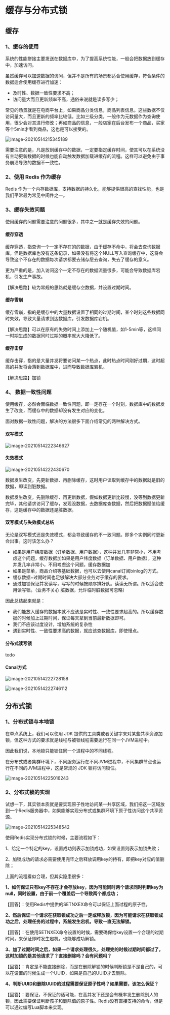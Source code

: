 # 缓存与分布式锁

## 缓存

### 1、缓存的使用

系统的性能拼接主要发送在数据库中，为了提高系统性能，一般会把数据放到缓存中，加速访问。

虽然缓存可以加速数据的访问，但并不是所有的场景都适合使用缓存，符合条件的数据适合使用缓存进行加速：

+ 及时性、数据一致性要求不高；
+ 访问量大而且更新频率不高，通俗来说就是读多写少；

常见的场景就是在电商平台上，如果商品分类信息，商品列表信息。这些数据不仅访问量大，而且更新的频率比较低。比如三级分类，一般作为元数据作为查询使用，很少会对其进行修改；再如商品的信息，一般店家在后台发布一个商品，买家等个5min才看到商品，这也是可以接受的。

![image-20210514215345189](https://tobing-markdown.oss-cn-shenzhen.aliyuncs.com/image-20210514215345189.png)

需要注意的是，凡是放到缓存中的数据，一定要指定缓存时间，使其可以在系统没有主动更新数据的时候也能自动触发数据加载进缓存的流程。这样可以避免由于事务崩溃导致的数据不一致性。

### 2、使用 Redis 作为缓存

Redis 作为一个内存数据库，支持数据的持久化，能够提供很高的查找性能，也是我们平常最为常见中间件之一。

### 3、缓存失效问题

使用缓存的问题需要注意的问题很多，其中之一就是缓存失效的问题。

#### 缓存穿透

缓存穿透，指查询一个一定不存在的的数据，由于缓存不命中，将会去查询数据库，但是数据库也没有这条记录，如果没有将这个NULL写入查询缓存中，这将会导致这个不存在的数据每次请求都要去储存层去查询，失去了缓存的意义。

更为严重的是，加入访问这个一定不存在的数据流量很多，可能会导致数据库宕机，引发生产事故。

【解决思路】较为常规的思路就是缓存空数据，并设置过期时间。

#### 缓存雪崩

缓存雪崩，指的是缓存中的大量数据设置了相同的过期时间，某个时刻这些数据同时失效，导致大量请求到达数据库，引发数据库宕机。

【解决思路】可以在原有的失效时间上添加上一个随机值，如1-5min等，这样同一时期生成的数据同时过期的概率就大大降低了。

#### 缓存击穿

缓存击穿，指的是大量并发将要访问某一个热点，此时热点时间刚好过期，这时超高的并发将会落到数据库中，进而导致数据库宕机。

【解决思路】加锁

### 4、 数据一致性问题

使用缓存，必然会面临数据一致性问题，即一定存在一个时刻，数据库中的数据发生了改变，而缓存中的数据却没有发生对应的变化。

面对数据一致性问题，解决的方法很多下面介绍常见的两种解决方式。

#### 双写模式

![image-20210514222346627](https://tobing-markdown.oss-cn-shenzhen.aliyuncs.com/image-20210514222346627.png)

#### 失效模式

![image-20210514222430670](https://tobing-markdown.oss-cn-shenzhen.aliyuncs.com/image-20210514222430670.png)



数据发生改变，先更新数据、再删除缓存，这时用户读取到缓存中的数据就是旧的数据，即读到脏数据。

数据发生改变，先删除缓存、再更新数据，假如数据更新比较慢，没等到数据更新完毕，其他请求访问了缓存，发现没数据，去数据库查数据，然后把数据赋值给缓存，这是缓存中的数据还是脏数据。

#### 双写模式与失效模式总结

无论是双写模式还是失效模式，都会导致缓存的不一致问题。即多个实例同时更新会出事。这时该怎么办？

+ 如果是用户纬度数据（订单数据、用户数据），这种并发几率非常小，不用考虑这个问题，缓存数据加如果是用户纬度数据（订单数据、用户数据），这种并发几率非常小，不用考虑这个问题，缓存数据加
+ 如果是菜单，商品介绍等基础数据，也可以去使用canal订阅binlog的方式。
+ 缓存数据+过期时间也足够解决大部分业务对于缓存的要求。
+ 通过加锁保证并发读写，写写的时候按顺序排好队。读读无所谓。所以适合使用读写锁。（业务不关心 脏数据，允许临时脏数据可忽略）

因此总结起来就是：

+ 我们能放入缓存的数据本就不应该是实时性、一致性要求超高的。所以缓存数据的时候加上过期时间，保证每天拿到当前最新数据即可。
+ 我们不应该过度设计，增加系统的复杂性
+ 遇到实时性、一致性要求高的数据，就应该查数据库，即使慢点。

#### 分布式读写锁 

todo

#### Canal方式

![image-20210514222728158](https://tobing-markdown.oss-cn-shenzhen.aliyuncs.com/image-20210514222728158.png)

![image-20210514222746112](https://tobing-markdown.oss-cn-shenzhen.aliyuncs.com/image-20210514222746112.png)



## 分布式锁

### 1、分布式锁与本地锁

在单点系统上，我们可以使用 JDK 提供的工具类或者关键字来对某些共享资源加锁，但这种方式的要求就是线程与被锁线程需要运行在同一个JVM进程中。

因此我们说，本地锁只能锁住同一个进程中的不同线程。

在分布式或者集群环境下，不同服务运行在不同JVM进程中，不同集群节点也运行在不同的JVM进程中，这是常规的 JDK 锁将访问锁住。

![image-20210514225016243](https://tobing-markdown.oss-cn-shenzhen.aliyuncs.com/image-20210514225016243.png)

### 2、分布式锁的实现

试想一下，其实锁本质就是要实现原子性地访问某一共享区域，我们把这一区域放到一个Redis服务器中，如果能够实现分布式或集群环境下原子性访问这个共享资源。

![image-20210514225348542](https://tobing-markdown.oss-cn-shenzhen.aliyuncs.com/image-20210514225348542.png)

使用Redis实现分布式锁的时候，主要流程如下：

1、给定一个特定的key，设置成功则表示加锁成功，如果设置则表示加锁失败；

2、加锁成功的请求必需要使用完毕之后释放调用key的持有，即把key对应的值删除；

上面的流程看似合理，但其实隐患很多：

**1、如何保证只有key不存在才会存放key，因为可能同时两个请求同时判断key为null，同时设置，由于前一个覆盖后一个导致两个都成功；**

【回答】：使用Redis中提供的SETNXEX命令可以保证上面过程的原子性。

**2、然后保证一个请求在获取锁成功之后一定或释放锁，因为可能请求在获取锁成功之后，处理任务的过程中，系统发生宕机，导致一直无法解锁。**

【回答】：在使用SETNXEX命令设置的时候，需要确保给key设置一个合理的过期时间，来保证即时发生宕机，也能够成功解锁。

**3、加了过期时间之后，如果一个请求处理很久，处理完的时候过期时间都过了，这时加锁的是其他请求了？直接删除吗？会有问题吗？**

【回答】：肯定是不能直接删除，而是在删除解锁的时候判断锁是不是自己的，可以在设置的时候生成一个UUID，如果是自己的UUID才去删除。

**4、判断UUID和删除UUID的过程需要保证原子性吗？如果需要，该怎么保证？**

【回答】：要保证，不保证的话可能，在高并发下还是会有概率发生删除别人的锁，因此需要保证判断孩子和删除值的原子性。Redis没有直接支持的命令，但是可以通过编写Lua脚本来实现。



